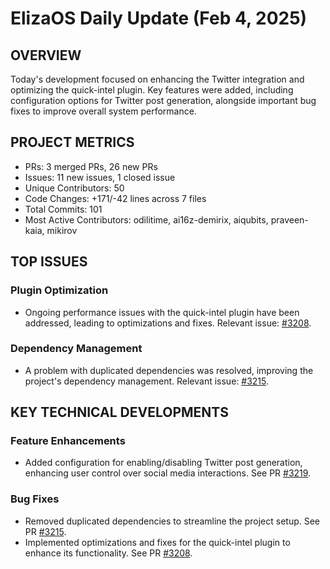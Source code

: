 # ElizaOS Daily Update (Feb 4, 2025)

## OVERVIEW 
Today's development focused on enhancing the Twitter integration and optimizing the quick-intel plugin. Key features were added, including configuration options for Twitter post generation, alongside important bug fixes to improve overall system performance.

## PROJECT METRICS
- PRs: 3 merged PRs, 26 new PRs
- Issues: 11 new issues, 1 closed issue
- Unique Contributors: 50
- Code Changes: +171/-42 lines across 7 files
- Total Commits: 101
- Most Active Contributors: odilitime, ai16z-demirix, aiqubits, praveen-kaia, mikirov

## TOP ISSUES
### Plugin Optimization
- Ongoing performance issues with the quick-intel plugin have been addressed, leading to optimizations and fixes. Relevant issue: [#3208](https://github.com/elizaos/eliza/issues/3208).

### Dependency Management
- A problem with duplicated dependencies was resolved, improving the project's dependency management. Relevant issue: [#3215](https://github.com/elizaos/eliza/issues/3215).

## KEY TECHNICAL DEVELOPMENTS
### Feature Enhancements
- Added configuration for enabling/disabling Twitter post generation, enhancing user control over social media interactions. See PR [#3219](https://github.com/elizaos/eliza/pull/3219).

### Bug Fixes
- Removed duplicated dependencies to streamline the project setup. See PR [#3215](https://github.com/elizaos/eliza/pull/3215).
- Implemented optimizations and fixes for the quick-intel plugin to enhance its functionality. See PR [#3208](https://github.com/elizaos/eliza/pull/3208).